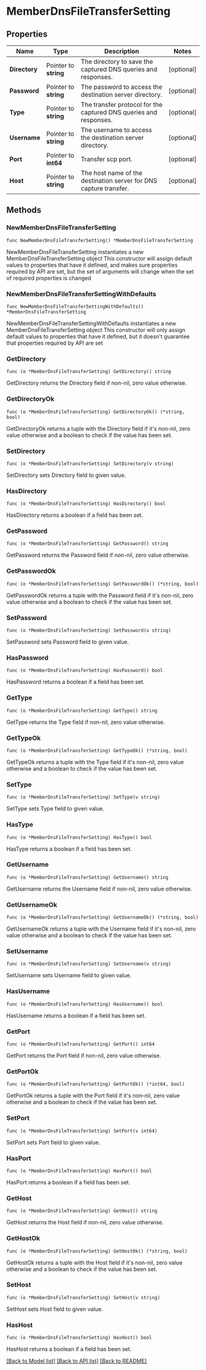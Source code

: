 # MemberDnsFileTransferSetting

## Properties

Name | Type | Description | Notes
------------ | ------------- | ------------- | -------------
**Directory** | Pointer to **string** | The directory to save the captured DNS queries and responses. | [optional] 
**Password** | Pointer to **string** | The password to access the destination server directory. | [optional] 
**Type** | Pointer to **string** | The transfer protocol for the captured DNS queries and responses. | [optional] 
**Username** | Pointer to **string** | The username to access the destination server directory. | [optional] 
**Port** | Pointer to **int64** | Transfer scp port. | [optional] 
**Host** | Pointer to **string** | The host name of the destination server for DNS capture transfer. | [optional] 

## Methods

### NewMemberDnsFileTransferSetting

`func NewMemberDnsFileTransferSetting() *MemberDnsFileTransferSetting`

NewMemberDnsFileTransferSetting instantiates a new MemberDnsFileTransferSetting object
This constructor will assign default values to properties that have it defined,
and makes sure properties required by API are set, but the set of arguments
will change when the set of required properties is changed

### NewMemberDnsFileTransferSettingWithDefaults

`func NewMemberDnsFileTransferSettingWithDefaults() *MemberDnsFileTransferSetting`

NewMemberDnsFileTransferSettingWithDefaults instantiates a new MemberDnsFileTransferSetting object
This constructor will only assign default values to properties that have it defined,
but it doesn't guarantee that properties required by API are set

### GetDirectory

`func (o *MemberDnsFileTransferSetting) GetDirectory() string`

GetDirectory returns the Directory field if non-nil, zero value otherwise.

### GetDirectoryOk

`func (o *MemberDnsFileTransferSetting) GetDirectoryOk() (*string, bool)`

GetDirectoryOk returns a tuple with the Directory field if it's non-nil, zero value otherwise
and a boolean to check if the value has been set.

### SetDirectory

`func (o *MemberDnsFileTransferSetting) SetDirectory(v string)`

SetDirectory sets Directory field to given value.

### HasDirectory

`func (o *MemberDnsFileTransferSetting) HasDirectory() bool`

HasDirectory returns a boolean if a field has been set.

### GetPassword

`func (o *MemberDnsFileTransferSetting) GetPassword() string`

GetPassword returns the Password field if non-nil, zero value otherwise.

### GetPasswordOk

`func (o *MemberDnsFileTransferSetting) GetPasswordOk() (*string, bool)`

GetPasswordOk returns a tuple with the Password field if it's non-nil, zero value otherwise
and a boolean to check if the value has been set.

### SetPassword

`func (o *MemberDnsFileTransferSetting) SetPassword(v string)`

SetPassword sets Password field to given value.

### HasPassword

`func (o *MemberDnsFileTransferSetting) HasPassword() bool`

HasPassword returns a boolean if a field has been set.

### GetType

`func (o *MemberDnsFileTransferSetting) GetType() string`

GetType returns the Type field if non-nil, zero value otherwise.

### GetTypeOk

`func (o *MemberDnsFileTransferSetting) GetTypeOk() (*string, bool)`

GetTypeOk returns a tuple with the Type field if it's non-nil, zero value otherwise
and a boolean to check if the value has been set.

### SetType

`func (o *MemberDnsFileTransferSetting) SetType(v string)`

SetType sets Type field to given value.

### HasType

`func (o *MemberDnsFileTransferSetting) HasType() bool`

HasType returns a boolean if a field has been set.

### GetUsername

`func (o *MemberDnsFileTransferSetting) GetUsername() string`

GetUsername returns the Username field if non-nil, zero value otherwise.

### GetUsernameOk

`func (o *MemberDnsFileTransferSetting) GetUsernameOk() (*string, bool)`

GetUsernameOk returns a tuple with the Username field if it's non-nil, zero value otherwise
and a boolean to check if the value has been set.

### SetUsername

`func (o *MemberDnsFileTransferSetting) SetUsername(v string)`

SetUsername sets Username field to given value.

### HasUsername

`func (o *MemberDnsFileTransferSetting) HasUsername() bool`

HasUsername returns a boolean if a field has been set.

### GetPort

`func (o *MemberDnsFileTransferSetting) GetPort() int64`

GetPort returns the Port field if non-nil, zero value otherwise.

### GetPortOk

`func (o *MemberDnsFileTransferSetting) GetPortOk() (*int64, bool)`

GetPortOk returns a tuple with the Port field if it's non-nil, zero value otherwise
and a boolean to check if the value has been set.

### SetPort

`func (o *MemberDnsFileTransferSetting) SetPort(v int64)`

SetPort sets Port field to given value.

### HasPort

`func (o *MemberDnsFileTransferSetting) HasPort() bool`

HasPort returns a boolean if a field has been set.

### GetHost

`func (o *MemberDnsFileTransferSetting) GetHost() string`

GetHost returns the Host field if non-nil, zero value otherwise.

### GetHostOk

`func (o *MemberDnsFileTransferSetting) GetHostOk() (*string, bool)`

GetHostOk returns a tuple with the Host field if it's non-nil, zero value otherwise
and a boolean to check if the value has been set.

### SetHost

`func (o *MemberDnsFileTransferSetting) SetHost(v string)`

SetHost sets Host field to given value.

### HasHost

`func (o *MemberDnsFileTransferSetting) HasHost() bool`

HasHost returns a boolean if a field has been set.


[[Back to Model list]](../README.md#documentation-for-models) [[Back to API list]](../README.md#documentation-for-api-endpoints) [[Back to README]](../README.md)


